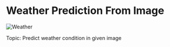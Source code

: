 # Weather Prediction From Image


![Weather](http://www.getweathercast.com/wp-content/uploads/2017/05/weather-clipart-weather-for-preschoolers-clipart-1-300x221.jpg)

Topic: Predict weather condition in given image

